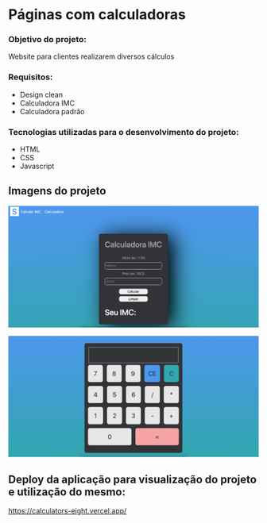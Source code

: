 <h1> Páginas com calculadoras </h1>

<h3>Objetivo do projeto:</h3>

<p>Website para clientes realizarem diversos cálculos</p>

<h3>Requisitos:</h3>

<ul>
  <li>Design clean</li>
  <li>Calculadora IMC</li>
  <li>Calculadora padrão</li>
</ul>

<h3> Tecnologias utilizadas para o desenvolvimento do projeto: </h3>

<ul>
  <li>HTML</li>
  <li>CSS</li>
  <li>Javascript</li>
</ul>

## Imagens do projeto

![url](https://github.com/wevertonsantos/calculators/blob/master/img-github/calculadoraimc.png)

![url](https://github.com/wevertonsantos/calculators/blob/master/img-github/calculadorapadrao.png)


## Deploy da aplicação para visualização do projeto e utilização do mesmo:
https://calculators-eight.vercel.app/
